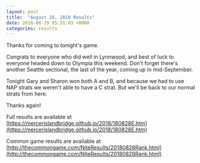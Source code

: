 ```yaml
---
layout: post
title:  "August 28, 2018 Results"
date: 2018-08-29 05:51:03 +0000
categories: results
---
```

Thanks for coming to tonight's game.

Congrats to everyone who did well in Lynnwood, and best of luck to everyone headed down to Olympia this weekend. Don't forget there's another Seattle sectional, the last of the year, coming up in mid-September.

Tonight Gary and Sharon won both A and B, and because we had to use NAP strats we weren't able to have a C strat. But we'll be back to our normal strats from here.

Thanks again!

Full results are available at [https://mercerislandbridge.github.io/2018/180828E.htm](https://mercerislandbridge.github.io/2018/180828E.htm)

Common game results are available at [http://thecommongame.com/NiteResults/20180828Rank.html](http://thecommongame.com/NiteResults/20180828Rank.html)
